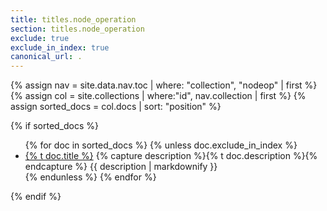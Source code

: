 ```yaml
---
title: titles.node_operation
section: titles.node_operation
exclude: true
exclude_in_index: true
canonical_url: .
---
```

{% assign nav = site.data.nav.toc | where: "collection", "nodeop" | first %}
{% assign col = site.collections | where:"id", nav.collection | first %}
{% assign sorted_docs = col.docs | sort: "position" %}
<section class="row">
  {% if sorted_docs %}
    <ul>
      {% for doc in sorted_docs %}
        {% unless doc.exclude_in_index %}
          <li>
            <a href="{{ doc.id | relative_url }}.html">{% t doc.title %}</a>
            {% capture description %}{% t doc.description %}{% endcapture %}
            <span class="overview">{{ description | markdownify }}</span>
          </li>
        {% endunless %}
      {% endfor %}
    </ul>
  {% endif %}
</section>
